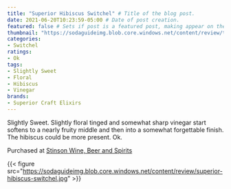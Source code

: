 ```yaml
---
title: "Superior Hibiscus Switchel" # Title of the blog post.
date: 2021-06-20T10:23:59-05:00 # Date of post creation.
featured: false # Sets if post is a featured post, making appear on the home page side bar.
thumbnail: "https://sodaguideimg.blob.core.windows.net/content/review/thumbs/superior-hibiscus-switchel.jpg" # Sets thumbnail image appearing inside card on homepage.
categories:
- Switchel
ratings:
- Ok
tags:
- Slightly Sweet
- Floral
- Hibiscus
- Vinegar
brands:
- Superior Craft Elixirs
---
```


Slightly Sweet. Slightly floral tinged and somewhat sharp vinegar start softens to a nearly fruity middle and then into a somewhat forgettable finish. The hibiscus could be more present. Ok.

Purchased at [Stinson Wine, Beer and Spirits](https://www.stinsonwbs.com)

{{< figure src="https://sodaguideimg.blob.core.windows.net/content/review/superior-hibiscus-switchel.jpg" >}}